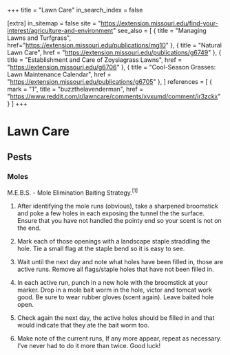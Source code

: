 +++
title = "Lawn Care"
in_search_index = false

[extra]
in_sitemap = false
site = "https://extension.missouri.edu/find-your-interest/agriculture-and-environment"
see_also = [
  { title = "Managing Lawns and Turfgrass", href="https://extension.missouri.edu/publications/mg10" },
  { title = "Natural Lawn Care", href = "https://extension.missouri.edu/publications/g6749" },
  { title = "Establishment and Care of Zoysiagrass Lawns", href = "https://extension.missouri.edu/g6706" },
  { title = "Cool-Season Grasses: Lawn Maintenance Calendar", href = "https://extension.missouri.edu/publications/g6705" },
]
references = [
    { mark = "1", title = "buzzthelavenderman", href = "https://www.reddit.com/r/lawncare/comments/xvxumd/comment/ir3zckx" }
]
+++


# Lawn Care

## Pests

### Moles

M.E.B.S. - Mole Elimination Baiting Strategy.<sup>[1]</sup>

1. After identifying the mole runs (obvious), take a sharpened broomstick and poke a few holes in each exposing the tunnel the the surface. Ensure that you have not handled the pointy end so your scent is not on the end.

1. Mark each of those openings with a landscape staple straddling the hole. Tie a small flag at the staple bend so it is easy to see.

1. Wait until the next day and note what holes have been filled in, those are active runs. Remove all flags/staple holes that have not been filled in.

1. In each active run, punch in a new hole with the broomstick at your marker. Drop in a mole bait worm in the hole, victor and tomcat work good. Be sure to wear rubber gloves (scent again). Leave baited hole open.

1. Check again the next day, the active holes should be filled in and that would indicate that they ate the bait worm too.

1. Make note of the current runs, If any more appear, repeat as necessary. I’ve never had to do it more than twice.
Good luck!